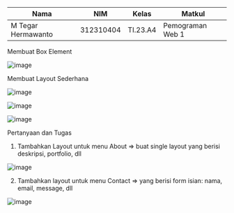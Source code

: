 |Nama|NIM|Kelas|Matkul|
|----|---|-----|------|
|M Tegar Hermawanto|312310404|TI.23.A4|Pemograman Web 1|

Membuat Box Element

![image](https://github.com/user-attachments/assets/075115a4-2ef0-47a3-87f2-0325176424ee)

Membuat Layout Sederhana

![image](https://github.com/user-attachments/assets/aef7f842-89ee-4f29-8e3a-6588bd464061)

![image](https://github.com/user-attachments/assets/40fe08a6-4304-45a1-84e3-366a35bf614c)

![image](https://github.com/user-attachments/assets/a8825925-0eb0-4798-a05e-10990a8e379d)

Pertanyaan dan Tugas
1. Tambahkan Layout untuk menu About
=> buat single layout yang berisi deskripsi, portfolio, dll

![image](https://github.com/user-attachments/assets/ac1e2a99-a4b9-4fb1-b7c8-305c8f974f1d)

2. Tambahkan layout untuk menu Contact
=> yang berisi form isian: nama, email, message, dll

![image](https://github.com/user-attachments/assets/65d2bc6d-ec38-4dd2-8301-5e91a3566285)
